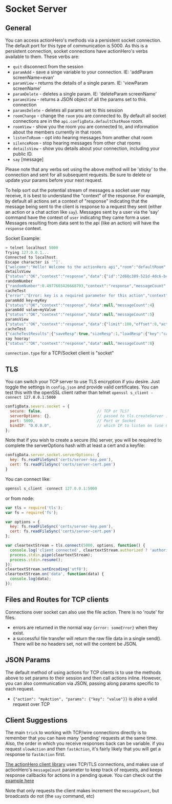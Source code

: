 # Socket Server

## General

You can access actionHero's methods via a persistent socket connection.  The default port for this type of communication is 5000.  As this is a persistent connection, socket connections have actionHero's verbs available to them.  These verbs are:

* `quit` disconnect from the session
* `paramAdd` - save a singe variable to your connection.  IE: 'addParam screenName=evan'
* `paramView` - returns the details of a single param. IE: 'viewParam screenName'
* `paramDelete` - deletes a single param.  IE: 'deleteParam screenName'
* `paramsView` - returns a JSON object of all the params set to this connection
* `paramsDelete` - deletes all params set to this session
* `roomChange` - change the `room` you are connected to.  By default all socket connections are in the `api.configData.defaultChatRoom` room.   
* `roomView` - show you the room you are connected to, and information about the members currently in that room.
* `listenToRoom` - opt into hearing messages from another chat room
* `silenceRoom` - stop hearing messages from other chat rooms
* `detailsView` - show you details about your connection, including your public ID.
* `say` [message]

Please note that any verbs set using the above method will be 'sticky' to the connection and sent for all subsequent requests.  Be sure to delete or update your params before your next request.

To help sort out the potential stream of messages a socket user may receive, it is best to understand the "context" of the response.  For example, by default all actions set a context of "response" indicating that the message being sent to the client is response to a request they sent (either an action or a chat action like `say`).  Messages sent by a user via the 'say' command have the context of `user` indicating they came form a user.  Messages resulting from data sent to the api (like an action) will have the `response` context.

Socket Example:

```javascript
> telnet localhost 5000
Trying 127.0.0.1...
Connected to localhost.
Escape character is '^]'.
{"welcome":"Hello! Welcome to the actionHero api","room":"defaultRoom","context":"api"}
detailsView
{"status":"OK","context":"response","data":{"id":"2d68c389-521d-4dc6-b4f1-8292cd6cbde6","remoteIP":"127.0.0.1","remotePort":57393,"params":{"limit":100,"offset":0},"connectedAt":1368918901456,"room":"defaultRoom","totalActions":0,"pendingActions":0},"messageCount":1}
randomNumber
{"randomNumber":0.4977603426668793,"context":"response","messageCount":2}
cacheTest
{"error":"Error: key is a required parameter for this action","context":"response","messageCount":3}
paramAdd key=myKey
{"status":"OK","context":"response","data":null,"messageCount":4}
paramAdd value=myValue
{"status":"OK","context":"response","data":null,"messageCount":5}
paramsView
{"status":"OK","context":"response","data":{"limit":100,"offset":0,"action":"cacheTest","key":"myKey","value":"myValue"},"messageCount":6}
cacheTest
{"cacheTestResults":{"saveResp":true,"sizeResp":1,"loadResp":{"key":"cacheTest_myKey","value":"myValue","expireTimestamp":1368918936984,"createdAt":1368918931984,"readAt":1368918931995},"deleteResp":true},"context":"response","messageCount":7}
say hooray!
{"status":"OK","context":"response","data":null,"messageCount":8}
```

`connection.type` for a TCP/Socket client is "socket"

## TLS

You can switch your TCP server to use TLS encryption if you desire.  Just toggle the settings in `config.json` and provide valid certificates.  You can test this with the openSSL client rather than telnet `openssl s_client -connect 127.0.0.1:5000`

```javascript
configData.severs.socket = {
  secure: false,                        // TCP or TLS?
  serverOptions: {},                    // passed to tls.createServer if secure=ture. Should contain SSL certificates
  port: 5000,                           // Port or Socket
  bindIP: "0.0.0.0",                    // which IP to listen on (use 0.0.0.0 for all)
};
```

Note that if you wish to create a secure (tls) server, you will be required to complete the serverOptions hash with at least a cert and a keyfile:

```javascript
configData.server.socket.serverOptions: {
  key: fs.readFileSync('certs/server-key.pem'),
  cert: fs.readFileSync('certs/server-cert.pem')
}
```

You can connect like:

```javascript
openssl s_client -connect 127.0.0.1:5000
```

or from node:

```javascript
var tls = require('tls');
var fs = require('fs');

var options = {
  key: fs.readFileSync('certs/server-key.pem'),
  cert: fs.readFileSync('certs/server-cert.pem')
};

var cleartextStream = tls.connect(5000, options, function() {
  console.log('client connected', cleartextStream.authorized ? 'authorized' : 'unauthorized');
  process.stdin.pipe(cleartextStream);
  process.stdin.resume();
});
cleartextStream.setEncoding('utf8');
cleartextStream.on('data', function(data) {
  console.log(data);
});
```

## Files and Routes for TCP clients

Connections over socket can also use the file action.  There is no 'route' for files.

* errors are returned in the normal way `{error: someError}` when they exist.
* a successful file transfer will return the raw file data in a single send().  There will be no headers set, not will the content be JSON.

## JSON Params 

The default method of using actions for TCP clients is to use the methods above to set params to their session and then call actions inline.  However, you can also communication via JSON, passing along params specific to each request.

- `{"action": "myAction", "params": {"key": "value"}}` is also a valid request over TCP

## Client Suggestions

The main `trick` to working with TCP/wire connections directly is to remember that you can have many 'pending' requests at the same time.  Also, the order in which you receive responses back can be variable.  if you request `slowAction` and then `fastAction`, it's fairly likely that you will get a response to `fastAction` first.

[The actionHero client library](https://github.com/evantahler/actionhero_client) uses TCP/TLS connections, and makes use of actionHero's `messageCount` parameter to keep track of requests, and keeps response callbacks for actions in a pending queue.  You can check out the [example here](https://github.com/evantahler/actionhero_client/blob/master/actionhero_client.js)

Note that only requests the client makes increment the `messageCount`, but broadcasts do not (the `say` command, etc)
